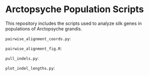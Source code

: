 # Arctopsyche Population Scripts
This repository includes the scripts used to analyze silk genes in populations of Arctopsyche grandis.

`pairwise_alignment_coords.py`:

`pairwise_alignment_fig.R`:

`pull_indels.py`:

`plot_indel_lengths.py`:

